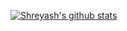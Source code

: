 [![Shreyash's github stats](https://github-readme-stats.vercel.app/api?username=shreyashpatodia&count_private=true&show_icons=true&theme=dracula&hide=prs,issues)](https://github.com/anuraghazra/github-readme-stats)


<!--
**shreyashpatodia/shreyashpatodia** is a ✨ _special_ ✨ repository because its `README.md` (this file) appears on your GitHub profile.

Here are some ideas to get you started:

- 🔭 I’m currently working on ...
- 🌱 I’m currently learning ...
- 👯 I’m looking to collaborate on ...
- 🤔 I’m looking for help with ...
- 💬 Ask me about ...
- 📫 How to reach me: ...
- 😄 Pronouns: ...
- ⚡ Fun fact: ...
-->
